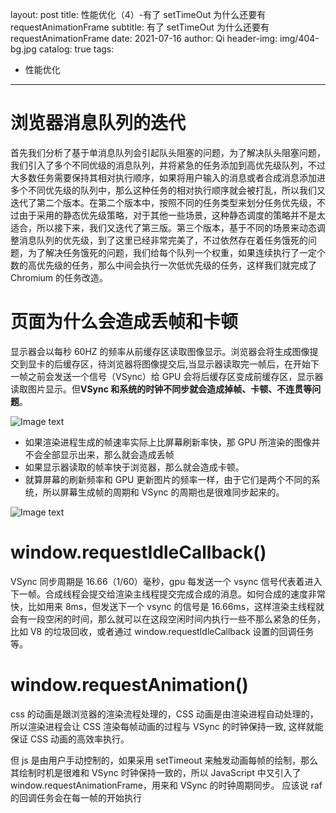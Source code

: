 layout: post
title: 性能优化（4）-有了 setTimeOut 为什么还要有 requestAnimationFrame
subtitle: 有了 setTimeOut 为什么还要有 requestAnimationFrame
date: 2021-07-16
author: Qi
header-img: img/404-bg.jpg
catalog: true
tags:

- 性能优化

---

# 浏览器消息队列的迭代

首先我们分析了基于单消息队列会引起队头阻塞的问题，为了解决队头阻塞问题，我们引入了多个不同优级的消息队列，并将紧急的任务添加到高优先级队列，不过大多数任务需要保持其相对执行顺序，如果将用户输入的消息或者合成消息添加进多个不同优先级的队列中，那么这种任务的相对执行顺序就会被打乱，所以我们又迭代了第二个版本。在第二个版本中，按照不同的任务类型来划分任务优先级，不过由于采用的静态优先级策略，对于其他一些场景，这种静态调度的策略并不是太适合，所以接下来，我们又迭代了第三版。第三个版本，基于不同的场景来动态调整消息队列的优先级，到了这里已经非常完美了，不过依然存在着任务饿死的问题，为了解决任务饿死的问题，我们给每个队列一个权重，如果连续执行了一定个数的高优先级的任务，那么中间会执行一次低优先级的任务，这样我们就完成了 Chromium 的任务改造。

# 页面为什么会造成丢帧和卡顿

显示器会以每秒 60HZ 的频率从前缓存区读取图像显示。浏览器会将生成图像提交到显卡的后缓存区，待浏览器将图像提交后,当显示器读取完一帧后，在开始下一帧之前会发送一个信号（VSync）给 GPU 会将后缓存区变成前缓存区，显示器读取图片显示。但**VSync 和系统的时钟不同步就会造成掉帧、卡顿、不连贯等问题**。

![Image text](/img/1c3a9d8a0f56b73331041ea603ad3738.webp)

- 如果渲染进程生成的帧速率实际上比屏幕刷新率快，那 GPU 所渲染的图像并不会全部显示出来，那么就会造成丢帧
- 如果显示器读取的帧率快于浏览器，那么就会造成卡顿。
- 就算屏幕的刷新频率和 GPU 更新图片的频率一样，由于它们是两个不同的系统，所以屏幕生成帧的周期和 VSync 的周期也是很难同步起来的。

![Image text](/img/06206ed4846e9531351a0cb7d1db6208.webp)

# window.requestIdleCallback()

VSync 同步周期是 16.66（1/60）毫秒，gpu 每发送一个 vsync 信号代表着进入下一帧。合成线程会提交给渲染主线程提交完成合成的消息。如何合成的速度非常快，比如用来 8ms，但发送下一个 vsync 的信号是 16.66ms，这样渲染主线程就会有一段空闲的时间，那么就可以在这段空闲时间内执行一些不那么紧急的任务，比如 V8 的垃圾回收，或者通过 window.requestIdleCallback 设置的回调任务等。

# window.requestAnimation()

css 的动画是跟浏览器的渲染流程处理的，CSS 动画是由渲染进程自动处理的，所以渲染进程会让 CSS 渲染每帧动画的过程与 VSync 的时钟保持一致, 这样就能保证 CSS 动画的高效率执行。

但 js 是由用户手动控制的，如果采用 setTimeout 来触发动画每帧的绘制，那么其绘制时机是很难和 VSync 时钟保持一致的，所以 JavaScript 中又引入了 window.requestAnimationFrame，用来和 VSync 的时钟周期同步。
应该说 raf 的回调任务会在每一帧的开始执行
